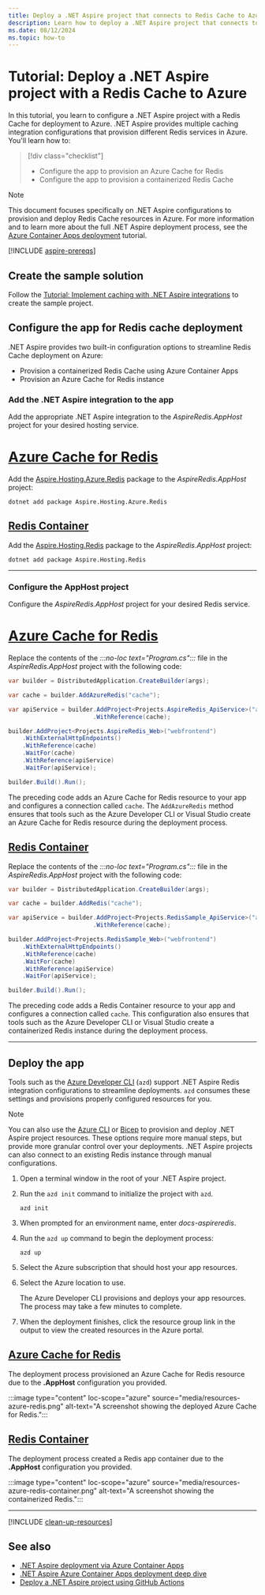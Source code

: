 ```yaml
---
title: Deploy a .NET Aspire project that connects to Redis Cache to Azure
description: Learn how to deploy a .NET Aspire project that connects to Redis Cache to Azure
ms.date: 08/12/2024
ms.topic: how-to
---
```


# Tutorial: Deploy a .NET Aspire project with a Redis Cache to Azure

In this tutorial, you learn to configure a .NET Aspire project with a Redis Cache for deployment to Azure. .NET Aspire provides multiple caching integration configurations that provision different Redis services in Azure. You'll learn how to:

> [!div class="checklist"]
>
> - Configure the app to provision an Azure Cache for Redis
> - Configure the app to provision a containerized Redis Cache

> [!NOTE]
> This document focuses specifically on .NET Aspire configurations to provision and deploy Redis Cache resources in Azure. For more information and to learn more about the full .NET Aspire deployment process, see the [Azure Container Apps deployment](/dotnet/aspire/deployment/azure/aca-deployment?pivots=azure-azd) tutorial.

[!INCLUDE [aspire-prereqs](../includes/aspire-prereqs.md)]

## Create the sample solution

Follow the [Tutorial: Implement caching with .NET Aspire integrations](./caching-integrations.md) to create the sample project.

## Configure the app for Redis cache deployment

.NET Aspire provides two built-in configuration options to streamline Redis Cache deployment on Azure:

- Provision a containerized Redis Cache using Azure Container Apps
- Provision an Azure Cache for Redis instance

### Add the .NET Aspire integration to the app

Add the appropriate .NET Aspire integration to the _AspireRedis.AppHost_ project for your desired hosting service.

# [Azure Cache for Redis](#tab/azure-redis)

Add the [Aspire.Hosting.Azure.Redis](https://www.nuget.org/packages/Aspire.Hosting.Azure.Redis) package to the _AspireRedis.AppHost_ project:

```dotnetcli
dotnet add package Aspire.Hosting.Azure.Redis
```

## [Redis Container](#tab/redis-container)

Add the [Aspire.Hosting.Redis](https://www.nuget.org/packages/Aspire.Hosting.Redis) package to the _AspireRedis.AppHost_ project:

```dotnetcli
dotnet add package Aspire.Hosting.Redis
```

---

### Configure the AppHost project

Configure the _AspireRedis.AppHost_ project for your desired Redis service.

# [Azure Cache for Redis](#tab/azure-redis)

Replace the contents of the _:::no-loc text="Program.cs":::_ file in the _AspireRedis.AppHost_ project with the following code:

```csharp
var builder = DistributedApplication.CreateBuilder(args);

var cache = builder.AddAzureRedis("cache");

var apiService = builder.AddProject<Projects.AspireRedis_ApiService>("apiservice")
                        .WithReference(cache);

builder.AddProject<Projects.AspireRedis_Web>("webfrontend")
    .WithExternalHttpEndpoints()
    .WithReference(cache)
    .WaitFor(cache)
    .WithReference(apiService)
    .WaitFor(apiService);

builder.Build().Run();
```

The preceding code adds an Azure Cache for Redis resource to your app and configures a connection called `cache`. The `AddAzureRedis` method ensures that tools such as the Azure Developer CLI or Visual Studio create an Azure Cache for Redis resource during the deployment process.

## [Redis Container](#tab/redis-container)

Replace the contents of the _:::no-loc text="Program.cs":::_ file in the _AspireRedis.AppHost_ project with the following code:

```csharp
var builder = DistributedApplication.CreateBuilder(args);

var cache = builder.AddRedis("cache");

var apiService = builder.AddProject<Projects.RedisSample_ApiService>("apiservice")
                        .WithReference(cache);

builder.AddProject<Projects.RedisSample_Web>("webfrontend")
    .WithExternalHttpEndpoints()
    .WithReference(cache)
    .WaitFor(cache)
    .WithReference(apiService)
    .WaitFor(apiService);

builder.Build().Run();
```

The preceding code adds a Redis Container resource to your app and configures a connection called `cache`. This configuration also ensures that tools such as the Azure Developer CLI or Visual Studio create a containerized Redis instance during the deployment process.

---

## Deploy the app

Tools such as the [Azure Developer CLI](/azure/developer/azure-developer-cli/overview) (`azd`) support .NET Aspire Redis integration configurations to streamline deployments. `azd` consumes these settings and provisions properly configured resources for you.

> [!NOTE]
> You can also use the [Azure CLI](/dotnet/aspire/deployment/azure/aca-deployment?pivots=azure-cli) or [Bicep](/dotnet/aspire/deployment/azure/aca-deployment?pivots=azure-bicep) to provision and deploy .NET Aspire project resources. These options require more manual steps, but provide more granular control over your deployments. .NET Aspire projects can also connect to an existing Redis instance through manual configurations.

1. Open a terminal window in the root of your .NET Aspire project.

1. Run the `azd init` command to initialize the project with `azd`.

    ```azdeveloper
    azd init
    ```

1. When prompted for an environment name, enter *docs-aspireredis*.

1. Run the `azd up` command to begin the deployment process:

    ```azdeveloper
    azd up
    ```

1. Select the Azure subscription that should host your app resources.

1. Select the Azure location to use.

    The Azure Developer CLI provisions and deploys your app resources. The process may take a few minutes to complete.

1. When the deployment finishes, click the resource group link in the output to view the created resources in the Azure portal.

## [Azure Cache for Redis](#tab/azure-redis)

The deployment process provisioned an Azure Cache for Redis resource due to the **.AppHost** configuration you provided.

:::image type="content" loc-scope="azure" source="media/resources-azure-redis.png" alt-text="A screenshot showing the deployed Azure Cache for Redis.":::

## [Redis Container](#tab/redis-container)

The deployment process created a Redis app container due to the **.AppHost** configuration you provided.

:::image type="content" loc-scope="azure" source="media/resources-azure-redis-container.png" alt-text="A screenshot showing the containerized Redis.":::

---

[!INCLUDE [clean-up-resources](../includes/clean-up-resources.md)]

## See also

- [.NET Aspire deployment via Azure Container Apps](../deployment/azure/aca-deployment.md)
- [.NET Aspire Azure Container Apps deployment deep dive](../deployment/azure/aca-deployment-azd-in-depth.md)
- [Deploy a .NET Aspire project using GitHub Actions](../deployment/azure/aca-deployment-github-actions.md)
